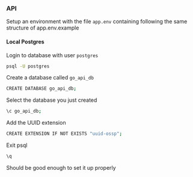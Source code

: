 ### API

Setup an environment with the file `app.env` containing following the same structure of app.env.example

#### Local Postgres

Login to database with user `postgres`

```bash
psql -U postgres
```

Create a database called `go_api_db`

```bash
CREATE DATABASE go_api_db;
```

Select the database you just created

```bash
\c go_api_db;
```

Add the UUID extension

```bash
CREATE EXTENSION IF NOT EXISTS "uuid-ossp";
```

Exit psql

```bash
\q
```

Should be good enough to set it up properly
